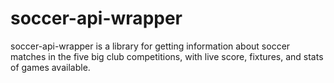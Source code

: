 # soccer-api-wrapper
soccer-api-wrapper is a library for getting information about soccer matches in the five big club competitions, with live score, fixtures, and stats of games available.
